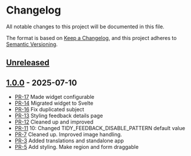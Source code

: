 # Changelog

All notable changes to this project will be documented in this file.

The format is based on [Keep a Changelog](https://keepachangelog.com/en/1.1.0/),
and this project adheres to [Semantic Versioning](https://semver.org/spec/v2.0.0.html).

## [Unreleased]

## [1.0.0] - 2025-07-10

- [PR-17](https://github.com/itk-dev/tidy-feedback/pull/17)
  Made widget configurable
- [PR-14](https://github.com/itk-dev/tidy-feedback/pull/14)
  Migrated widget to Svelte
- [PR-16](https://github.com/itk-dev/tidy-feedback/pull/16)
  Fix duplicated subject
- [PR-13](https://github.com/itk-dev/tidy-feedback/pull/13)
  Styling feedback details page
- [PR-12](https://github.com/itk-dev/tidy-feedback/pull/12)
  Cleaned up and improved
- [PR-11](https://github.com/itk-dev/tidy-feedback/pull/11)
  10: Changed TIDY_FEEDBACK_DISABLE_PATTERN default value
- [PR-7](https://github.com/itk-dev/tidy-feedback/pull/7)
  Cleaned up. Improved image handling.
- [PR-3](https://github.com/itk-dev/tidy-feedback/pull/3)
  Added translations and standalone app
- [PR-5](https://github.com/itk-dev/tidy-feedback/pull/5)
  Add styling. Make region and form draggable

[Unreleased]: https://github.com/itk-dev/tidy_feedback/compare/1.0.0...HEAD
[1.0.0]: https://github.com/itk-dev/tidy_feedback/releases/tag/1.0.0
